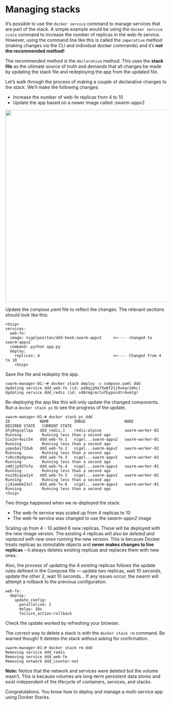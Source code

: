 # Managing stacks
It’s possible to use the `docker service` command to manage services that are part of the stack. A simple example would be using the `docker service scale` command to increase the number of replicas in the web-fe service. However, using the command line like this is called the `imperative` method (making changes via the CLI and individual docker commands) and it’s **not the recommended method!**

The recommended method is the `declarative` method. This uses the **stack file** as the ultimate source of truth and demands that all changes be made by updating the stack file and redeploying the app from the updated file.

Let’s walk through the process of making a couple of declarative changes to the stack. We’ll make the following changes:
  - Increase the number of web-fe replicas from 4 to 10
  - Update the app based on a newer image called :swarm-appv2

<p align="center">
  <img src="https://github.com/rezaharasani/deploying-apps-with-docker-stacks/assets/73277136/0fd01826-f693-4860-8f03-9a92ac906918" width="600"/>
</p>

Update the *compose.yaml* file to reflect the changes. The relevant sections should look like this:
```
<Snip>
services:
  web-fe:
  image: nigelpoulton/ddd-book:swarm-appv2     <<---- changed to swarm-appv2
  command: python app.py
  deploy:
    replicas: 4                                <<---- Changed from 4 to 10
    <Snip>
```

Save the file and redeploy the app.
```
swarm-manager-01:~# docker stack deploy -c compose.yaml ddd
Updating service ddd_web-fe (id: pe0qjp9a75w0f21j9veqr2mhc)
Updating service ddd_redis (id: s48rmgreclofbypnc4tr4vmtg)
```

Re-deploying the app like this will only update the changed components. Run a `docker stack ps` to see the progress of the update.
```
swarm-manager-01:# docker stack ps ddd 
ID             NAME           IMAGE                 NODE              DESIRED STATE   CURRENT STATE     
dfy0ngcpllqa   ddd_redis.1    redis:alpine          swarm-worker-02   Running         Running less than a second ago             
5io2er4oic54   ddd_web-fe.1   nigel...swarm-appv2   swarm-worker-01   Running         Running less than a second ago             
yopobai732wb   ddd_web-fe.2   nigel...swarm-appv2   swarm-worker-02   Running         Running less than a second ago             
tv0cc0ydgvea   ddd_web-fe.3   nigel...swarm-appv2   swarm-worker-02   Running         Running less than a second ago             
zm0jjp937nfw   ddd_web-fe.4   nigel...swarm-appv2   swarm-worker-01   Running         Running less than a second ago             
nxz26jqiw2y4   ddd_web-fe.5   nigel...swarm-appv2   swarm-worker-02   Running         Running less than a second ago             
jjdimebm23ul   ddd_web-fe.6   nigel...swarm-appv2   swarm-worker-01   Running         Running less than a second ago
<Snip>
```

Two things happened when we re-deployed the stack:
  - The web-fe service was scaled up from 4 replicas to 10
  - The web-fe service was changed to use the *swarm-appv2* image

Scaling up from 4 - 10 added 6 new replicas. These will be deployed with the new image version. The existing 4 replicas will also *be deleted and replaced with new ones* running the new version. This is because Docker treats replicas as immutable objects and **never makes changes to live replicas** – it always deletes existing replicas and replaces them with new ones.

Also, the process of updating the 4 existing replicas follows the update rules defined in the Compose file — update two replicas, wait 10 seconds, update the other 2, wait 10 seconds... If any issues occur, the swarm will attempt a rollback to the previous configuration.
```
web-fe:
  deploy:
    update_config:
      parallelism: 2
      delay: 10s
      failure_action:rollback
```
Check the update worked by refreshing your browser.

The correct way to delete a stack is with the `docker stack rm` command. Be warned though! It deletes the stack without asking for confirmation.
```
swarm-manager-01:# docker stack rm ddd
Removing service ddd_redis
Removing service ddd_web-fe
Removing network ddd_counter-net
```

**Note:** Notice that the network and services were deleted but the volume wasn’t. This is because volumes are long-term persistent data stores and exist independent of the lifecycle of containers, services, and stacks.

Congratulations. You know how to deploy and manage a multi-service app using
Docker Stacks.
